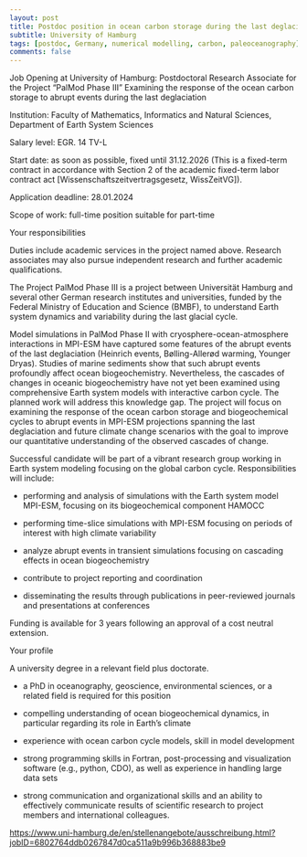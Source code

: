 ```yaml
---
layout: post
title: Postdoc position in ocean carbon storage during the last deglaciation (Hamburg, Germany)
subtitle: University of Hamburg
tags: [postdoc, Germany, numerical modelling, carbon, paleoceanography]
comments: false
---
```

Job Opening at University of Hamburg: Postdoctoral Research Associate for the Project “PalMod Phase III” Examining the response of the ocean carbon storage to abrupt events during the last deglaciation

Institution: Faculty of Mathematics, Informatics and Natural Sciences, Department of Earth System Sciences

Salary level: EGR. 14 TV-L

Start date: as soon as possible, fixed until 31.12.2026 (This is a fixed-term contract in accordance with Section 2 of the academic fixed-term labor contract act [Wissenschaftszeitvertragsgesetz, WissZeitVG]).

Application deadline: 28.01.2024

Scope of work: full-time position suitable for part-time

Your responsibilities

Duties include academic services in the project named above. Research associates may also pursue independent research and further academic qualifications.

The Project PalMod Phase III is a project between Universität Hamburg and several other German research institutes and universities, funded by the Federal Ministry of Education and Science (BMBF), to understand Earth system dynamics and variability during the last glacial cycle.

Model simulations in PalMod Phase II with cryosphere-ocean-atmosphere interactions in MPI-ESM have captured some features of the abrupt events of the last deglaciation (Heinrich events, Bølling-Allerød warming, Younger Dryas). Studies of marine sediments show that such abrupt events profoundly affect ocean biogeochemistry. Nevertheless, the cascades of changes in oceanic biogeochemistry have not yet been examined using comprehensive Earth system models with interactive carbon cycle. The planned work will address this knowledge gap. The project will focus on examining the response of the ocean carbon storage and biogeochemical cycles to abrupt events in MPI-ESM projections spanning the last deglaciation and future climate change scenarios with the goal to improve our quantitative understanding of the observed cascades of change.

Successful candidate will be part of a vibrant research group working in Earth system modeling focusing on the global carbon cycle. Responsibilities will include:

- performing and analysis of simulations with the Earth system model MPI-ESM, focusing on its biogeochemical component HAMOCC

- performing time-slice simulations with MPI-ESM focusing on periods of interest with high climate variability

- analyze abrupt events in transient simulations focusing on cascading effects in ocean biogeochemistry

- contribute to project reporting and coordination

- disseminating the results through publications in peer-reviewed journals and presentations at conferences

Funding is available for 3 years following an approval of a cost neutral extension.

Your profile

A university degree in a relevant field plus doctorate.

- a PhD in oceanography, geoscience, environmental sciences, or a related field is required for this position

- compelling understanding of ocean biogeochemical dynamics, in particular regarding its role in Earth’s climate

- experience with ocean carbon cycle models, skill in model development

- strong programming skills in Fortran, post-processing and visualization software (e.g., python, CDO), as well as experience in handling large data sets

- strong communication and organizational skills and an ability to effectively communicate results of scientific research to project members and international colleagues.

https://www.uni-hamburg.de/en/stellenangebote/ausschreibung.html?jobID=6802764ddb0267847d0ca511a9b996b368883be9
